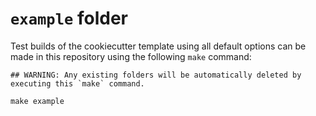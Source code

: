 # `example` folder

Test builds of the cookiecutter template using all default options can be made in this repository using the following
`make` command:

```
## WARNING: Any existing folders will be automatically deleted by executing this `make` command.

make example
```
